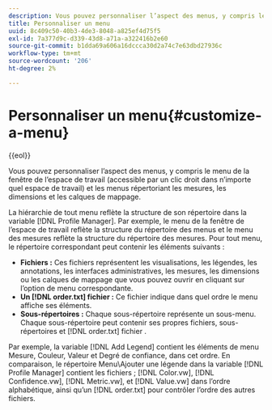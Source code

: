 ```yaml
---
description: Vous pouvez personnaliser l’aspect des menus, y compris le menu de la fenêtre de l’espace de travail (accessible par un clic droit dans n’importe quel espace de travail) et les menus répertoriant les mesures, les dimensions et les calques de mappage.
title: Personnaliser un menu
uuid: 8c409c50-40b3-4de3-8048-a825ef4d75f5
exl-id: 7a377d9c-d339-43d8-a71a-a322416b2e60
source-git-commit: b1dda69a606a16dccca30d2a74c7e63dbd27936c
workflow-type: tm+mt
source-wordcount: '206'
ht-degree: 2%

---
```


# Personnaliser un menu{#customize-a-menu}

{{eol}}

Vous pouvez personnaliser l’aspect des menus, y compris le menu de la fenêtre de l’espace de travail (accessible par un clic droit dans n’importe quel espace de travail) et les menus répertoriant les mesures, les dimensions et les calques de mappage.

La hiérarchie de tout menu reflète la structure de son répertoire dans la variable [!DNL Profile Manager]. Par exemple, le menu de la fenêtre de l’espace de travail reflète la structure du répertoire des menus et le menu des mesures reflète la structure du répertoire des mesures. Pour tout menu, le répertoire correspondant peut contenir les éléments suivants :

* **Fichiers :** Ces fichiers représentent les visualisations, les légendes, les annotations, les interfaces administratives, les mesures, les dimensions ou les calques de mappage que vous pouvez ouvrir en cliquant sur l’option de menu correspondante.
* **Un [!DNL order.txt] fichier :** Ce fichier indique dans quel ordre le menu affiche ses éléments.
* **Sous-répertoires :** Chaque sous-répertoire représente un sous-menu. Chaque sous-répertoire peut contenir ses propres fichiers, sous-répertoires et [!DNL order.txt] fichier .

Par exemple, la variable [!DNL Add Legend] contient les éléments de menu Mesure, Couleur, Valeur et Degré de confiance, dans cet ordre. En comparaison, le répertoire Menu\Ajouter une légende dans la variable [!DNL Profile Manager] contient les fichiers ; [!DNL Color.vw], [!DNL Confidence.vw], [!DNL Metric.vw], et [!DNL Value.vw] dans l’ordre alphabétique, ainsi qu’un [!DNL order.txt] pour contrôler l’ordre des autres fichiers.
